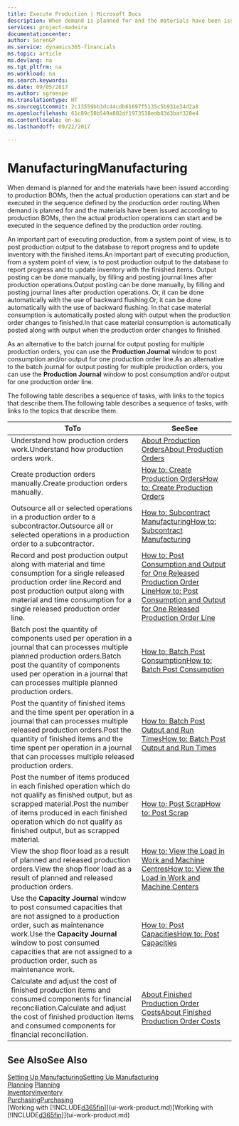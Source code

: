```yaml
---
title: Execute Production | Microsoft Docs
description: When demand is planned for and the materials have been issued according to production BOMs, then the actual production operations can start and be executed in the sequence defined by the production order routing.
services: project-madeira
documentationcenter: 
author: SorenGP
ms.service: dynamics365-financials
ms.topic: article
ms.devlang: na
ms.tgt_pltfrm: na
ms.workload: na
ms.search.keywords: 
ms.date: 09/05/2017
ms.author: sgroespe
ms.translationtype: HT
ms.sourcegitcommit: 2c13559bb3dc44cdb61697f5135c5b931e34d2a8
ms.openlocfilehash: 61c89c50b549a802df1973538edb83d3baf328e4
ms.contentlocale: en-au
ms.lasthandoff: 09/22/2017

---
```

# <a name="manufacturing"></a><span data-ttu-id="e28f6-103">Manufacturing</span><span class="sxs-lookup"><span data-stu-id="e28f6-103">Manufacturing</span></span>
<span data-ttu-id="e28f6-104">When demand is planned for and the materials have been issued according to production BOMs, then the actual production operations can start and be executed in the sequence defined by the production order routing.</span><span class="sxs-lookup"><span data-stu-id="e28f6-104">When demand is planned for and the materials have been issued according to production BOMs, then the actual production operations can start and be executed in the sequence defined by the production order routing.</span></span>  

<span data-ttu-id="e28f6-105">An important part of executing production, from a system point of view, is to post production output to the database to report progress and to update inventory with the finished items.</span><span class="sxs-lookup"><span data-stu-id="e28f6-105">An important part of executing production, from a system point of view, is to post production output to the database to report progress and to update inventory with the finished items.</span></span> <span data-ttu-id="e28f6-106">Output posting can be done manually, by filling and posting journal lines after production operations.</span><span class="sxs-lookup"><span data-stu-id="e28f6-106">Output posting can be done manually, by filling and posting journal lines after production operations.</span></span> <span data-ttu-id="e28f6-107">Or, it can be done automatically with the use of backward flushing.</span><span class="sxs-lookup"><span data-stu-id="e28f6-107">Or, it can be done automatically with the use of backward flushing.</span></span> <span data-ttu-id="e28f6-108">In that case material consumption is automatically posted along with output when the production order changes to finished.</span><span class="sxs-lookup"><span data-stu-id="e28f6-108">In that case material consumption is automatically posted along with output when the production order changes to finished.</span></span>  

<span data-ttu-id="e28f6-109">As an alternative to the batch journal for output posting for multiple production orders, you can use the **Production Journal** window to post consumption and/or output for one production order line.</span><span class="sxs-lookup"><span data-stu-id="e28f6-109">As an alternative to the batch journal for output posting for multiple production orders, you can use the **Production Journal** window to post consumption and/or output for one production order line.</span></span>  

<span data-ttu-id="e28f6-110">The following table describes a sequence of tasks, with links to the topics that describe them.</span><span class="sxs-lookup"><span data-stu-id="e28f6-110">The following table describes a sequence of tasks, with links to the topics that describe them.</span></span>   

|<span data-ttu-id="e28f6-111">**To**</span><span class="sxs-lookup"><span data-stu-id="e28f6-111">**To**</span></span>|<span data-ttu-id="e28f6-112">**See**</span><span class="sxs-lookup"><span data-stu-id="e28f6-112">**See**</span></span>|  
|------------|-------------|  
|<span data-ttu-id="e28f6-113">Understand how production orders work.</span><span class="sxs-lookup"><span data-stu-id="e28f6-113">Understand how production orders work.</span></span>|[<span data-ttu-id="e28f6-114">About Production Orders</span><span class="sxs-lookup"><span data-stu-id="e28f6-114">About Production Orders</span></span>](production-about-production-orders.md)|
|<span data-ttu-id="e28f6-115">Create production orders manually.</span><span class="sxs-lookup"><span data-stu-id="e28f6-115">Create production orders manually.</span></span>|[<span data-ttu-id="e28f6-116">How to: Create Production Orders</span><span class="sxs-lookup"><span data-stu-id="e28f6-116">How to: Create Production Orders</span></span>](production-how-to-create-production-orders.md)|
|<span data-ttu-id="e28f6-117">Outsource all or selected operations in a production order to a subcontractor.</span><span class="sxs-lookup"><span data-stu-id="e28f6-117">Outsource all or selected operations in a production order to a subcontractor.</span></span>|[<span data-ttu-id="e28f6-118">How to: Subcontract Manufacturing</span><span class="sxs-lookup"><span data-stu-id="e28f6-118">How to: Subcontract Manufacturing</span></span>](production-how-to-subcontract-manufacturing.md)|
|<span data-ttu-id="e28f6-119">Record and post production output along with material and time consumption for a single released production order line.</span><span class="sxs-lookup"><span data-stu-id="e28f6-119">Record and post production output along with material and time consumption for a single released production order line.</span></span>|[<span data-ttu-id="e28f6-120">How to: Post Consumption and Output for One Released Production Order Line</span><span class="sxs-lookup"><span data-stu-id="e28f6-120">How to: Post Consumption and Output for One Released Production Order Line</span></span>](production-how-to-register-consumption-and-output.md)|  
|<span data-ttu-id="e28f6-121">Batch post the quantity of components used per operation in a journal that can processes multiple planned production orders.</span><span class="sxs-lookup"><span data-stu-id="e28f6-121">Batch post the quantity of components used per operation in a journal that can processes multiple planned production orders.</span></span>|[<span data-ttu-id="e28f6-122">How to: Batch Post Consumption</span><span class="sxs-lookup"><span data-stu-id="e28f6-122">How to: Batch Post Consumption</span></span>](production-how-to-post-consumption.md)|
|<span data-ttu-id="e28f6-123">Post the quantity of finished items and the time spent per operation in a journal that can processes multiple released production orders.</span><span class="sxs-lookup"><span data-stu-id="e28f6-123">Post the quantity of finished items and the time spent per operation in a journal that can processes multiple released production orders.</span></span>|[<span data-ttu-id="e28f6-124">How to: Batch Post Output and Run Times</span><span class="sxs-lookup"><span data-stu-id="e28f6-124">How to: Batch Post Output and Run Times</span></span>](production-how-to-post-output-quantity.md)|  
|<span data-ttu-id="e28f6-125">Post the number of items produced in each finished operation which do not qualify as finished output, but as scrapped material.</span><span class="sxs-lookup"><span data-stu-id="e28f6-125">Post the number of items produced in each finished operation which do not qualify as finished output, but as scrapped material.</span></span>|[<span data-ttu-id="e28f6-126">How to: Post Scrap</span><span class="sxs-lookup"><span data-stu-id="e28f6-126">How to: Post Scrap</span></span>](production-how-to-post-scrap.md)|
|<span data-ttu-id="e28f6-127">View the shop floor load as a result of planned and released production orders.</span><span class="sxs-lookup"><span data-stu-id="e28f6-127">View the shop floor load as a result of planned and released production orders.</span></span>|[<span data-ttu-id="e28f6-128">How to: View the Load in Work and Machine Centres</span><span class="sxs-lookup"><span data-stu-id="e28f6-128">How to: View the Load in Work and Machine Centers</span></span>](production-how-to-view-the-load-on-work-centers.md)|      
|<span data-ttu-id="e28f6-129">Use the **Capacity Journal** window to post consumed capacities that are not assigned to a production order, such as maintenance work.</span><span class="sxs-lookup"><span data-stu-id="e28f6-129">Use the **Capacity Journal** window to post consumed capacities that are not assigned to a production order, such as maintenance work.</span></span>|[<span data-ttu-id="e28f6-130">How to: Post Capacities</span><span class="sxs-lookup"><span data-stu-id="e28f6-130">How to: Post Capacities</span></span>](production-how-to-post-capacities.md)|  
|<span data-ttu-id="e28f6-131">Calculate and adjust the cost of finished production items and consumed components for financial reconciliation.</span><span class="sxs-lookup"><span data-stu-id="e28f6-131">Calculate and adjust the cost of finished production items and consumed components for financial reconciliation.</span></span>|[<span data-ttu-id="e28f6-132">About Finished Production Order Costs</span><span class="sxs-lookup"><span data-stu-id="e28f6-132">About Finished Production Order Costs</span></span>](finance-about-finished-production-order-costs.md)|  

## <a name="see-also"></a><span data-ttu-id="e28f6-133">See Also</span><span class="sxs-lookup"><span data-stu-id="e28f6-133">See Also</span></span>  
[<span data-ttu-id="e28f6-134">Setting Up Manufacturing</span><span class="sxs-lookup"><span data-stu-id="e28f6-134">Setting Up Manufacturing</span></span>](production-configure-production-processes.md)  
<span data-ttu-id="e28f6-135">[Planning](production-planning.md)    </span><span class="sxs-lookup"><span data-stu-id="e28f6-135">[Planning](production-planning.md)    </span></span>  
[<span data-ttu-id="e28f6-136">Inventory</span><span class="sxs-lookup"><span data-stu-id="e28f6-136">Inventory</span></span>](inventory-manage-inventory.md)  
[<span data-ttu-id="e28f6-137">Purchasing</span><span class="sxs-lookup"><span data-stu-id="e28f6-137">Purchasing</span></span>](purchasing-manage-purchasing.md)  
<span data-ttu-id="e28f6-138">[Working with [!INCLUDE[d365fin](includes/d365fin_md.md)]](ui-work-product.md)</span><span class="sxs-lookup"><span data-stu-id="e28f6-138">[Working with [!INCLUDE[d365fin](includes/d365fin_md.md)]](ui-work-product.md)</span></span>

